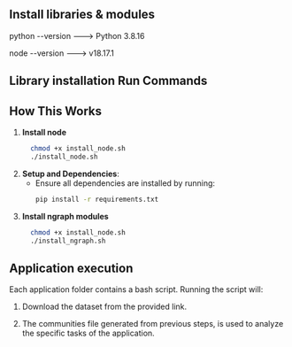 ## Install libraries & modules

python --version ---> Python 3.8.16

node --version ---> v18.17.1

## Library installation Run Commands

## How This Works

1. **Install node**
   ```bash
     chmod +x install_node.sh 
     ./install_node.sh 
     ```
2. **Setup and Dependencies**:
   - Ensure all dependencies are installed by running:
     ```bash
     pip install -r requirements.txt
     ```
3. **Install ngraph modules**
   ```bash
     chmod +x install_node.sh 
     ./install_ngraph.sh
     ```
   
## Application execution

Each application folder contains a bash script. Running the script will:

1.  Download the dataset from the provided link.

2.  The communities file generated from previous steps, is used to analyze the specific tasks of the application.
